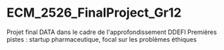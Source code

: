 # ECM_2526_FinalProject_Gr12
Projet final DATA dans le cadre de l'approfondissement DDEFI
Premières pistes : startup pharmaceutique, focal sur les problèmes éthiques
